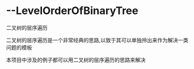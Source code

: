 # --LevelOrderOfBinaryTree
二叉树的层序遍历

二叉树的层序遍历是一个非常经典的思路,以致于其可以单独拎出来作为解决一类问题的模板

本项目中涉及的例子都可以用二叉树的层序遍历的思路来解决
